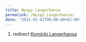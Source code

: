 ```yaml
---
title: Wyspy Langerhansa
permalink: /Wyspy_Langerhansa/
date: "2015-01-01T00:00:00+01:00"
---
```


1.  redirect [Komórki Langerhansa](/atopedia/Komórki_Langerhansa "wikilink")
